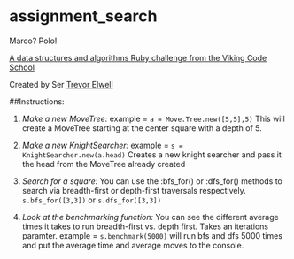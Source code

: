 # assignment_search
Marco?  Polo!

[A data structures and algorithms Ruby challenge from the Viking Code School](http://www.vikingcodeschool.com)

Created by Ser [Trevor Elwell](http://trevorelwell.me)

##Instructions: 
1) *Make a new MoveTree:* 
example = `a = Move.Tree.new([5,5],5)`
This will create a MoveTree starting at the center square
with a depth of 5.

2) *Make a new KnightSearcher:*
example = `s = KnightSearcher.new(a.head)`
Creates a new knight searcher and pass it the head from the 
MoveTree already created

3) *Search for a square:*
You can use the :bfs_for() or :dfs_for() methods
to search via breadth-first or depth-first traversals respectively.
`s.bfs_for([3,3])` or `s.dfs_for([3,3])`

4) *Look at the benchmarking function:*
You can see the different average times it takes to run 
breadth-first vs. depth first. Takes an iterations paramter.
example = `s.benchmark(5000)` will run bfs and dfs 5000 times and 
put the average time and average moves to the console.